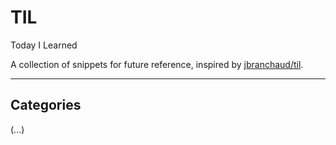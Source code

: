 # TIL
Today I Learned

A collection of snippets for future reference, inspired by [jbranchaud/til](https://github.com/jbranchaud/til).

---

## Categories

(...)

